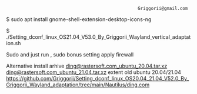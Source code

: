                                                       Griggorii@gmail.com

$ sudo apt install gnome-shell-extension-desktop-icons-ng

$ ./Setting_dconf_linux_OS21.04_V53.0_By_Griggorii_Wayland_vertical_adaptation.sh

Sudo and just run , sudo bonus setting apply firewall


Alternative install arhive ding@rastersoft.com_ubuntu_20.04.tar.xz ding@rastersoft.com_ubuntu_21.04.tar.xz  extent old ubuntu 20.04/21.04 
https://github.com/Griggorii/Setting_dconf_linux_OS20.04_21.04_V52.0_By_Griggorii_Wayland_adaptation/tree/main/Nautilus/ding.com
